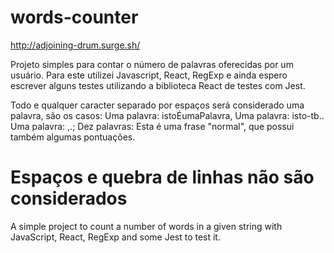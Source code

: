 # words-counter 

http://adjoining-drum.surge.sh/

Projeto simples para contar o número de palavras oferecidas por um usuário. 
Para este utilizei Javascript, React, RegExp e ainda espero escrever alguns testes utilizando a biblioteca React de testes com Jest.

Todo e qualquer caracter separado por espaços será considerado uma palavra, são os casos:
Uma palavra: istoÉumaPalavra,
Uma palavra: isto-tb..
Uma palavra: ,.;
Dez palavras: Esta é uma frase "normal", que possui também algumas pontuações. 

# Espaços e quebra de linhas não são considerados

A simple project to count a number of words in a given string with JavaScript, React, RegExp and some Jest to test it.


